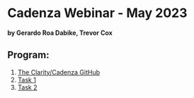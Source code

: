 # Cadenza Webinar - May 2023 
**by Gerardo Roa Dabike, Trevor Cox**

## Program:


1. [The Clarity/Cadenza GitHub](claritycadenza_tools)
2. [Task 1](task1)
3. [Task 2](task2)



